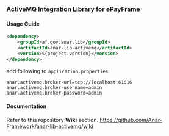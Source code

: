 ### ActiveMQ Integration Library for ePayFrame

#### Usage Guide

```xml
<dependency>
    <groupId>af.gov.anar.lib</groupId>
    <artifactId>anar-lib-activemq</artifactId>
    <version>${project.version}</version>
</dependency>

```


add following to `application.properties`

```properties
anar.activemq.broker-url=tcp://localhost:61616
anar.activemq.broker-username=admin
anar.activemq.broker-password=admin
```


#### Documentation

Refer to this repository **Wiki** section.
https://github.com/Anar-Framework/anar-lib-activemq/wiki